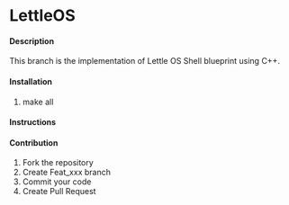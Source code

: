 # LettleOS

#### Description
This branch is the implementation of Lettle OS Shell blueprint using C++.

#### Installation

1.  make all

#### Instructions

#### Contribution

1.  Fork the repository
2.  Create Feat_xxx branch
3.  Commit your code
4.  Create Pull Request
